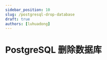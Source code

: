 ```yaml
---
sidebar_position: 10
slug: /postgresql-drop-database
draft: true
authors: [luhuadong]
---
```


# PostgreSQL 删除数据库

